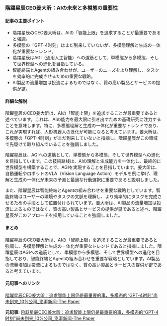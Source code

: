 ### 階躍星辰CEO姜大昕：AIの未来と多模態の重要性

#### 記事の主要ポイント
- 階躍星辰のCEO姜大昕は、AIの「智能上限」を追求することが最重要であると強調。
- 多模態の「GPT-4时刻」はまだ到来していないが、多模態理解と生成の一体化が重要なトレンド。
- 階躍星辰はAGI（通用人工智能）への道筋として、単模態から多模態、そして世界模型への進化を目指している。
- 智能終端とAgentの組み合わせが、ユーザーのニーズをより理解し、タスクを効率的に完成させるための重要な戦略。
- AI製品の流量増加は投流によるものではなく、質の高い製品とサービスの提供が鍵。

#### 詳細な解説

階躍星辰のCEO姜大昕は、AIの「智能上限」を追求することが最重要であると述べています。これは、AIの能力を最大限に引き出すための基礎研究に注力することを意味します。特に、多模態理解と生成の一体化が重要なトレンドであり、これが実現すれば、人形机器人の泛化が可能になると考えています。姜大昕は、多模態の「GPT-4时刻」がまだ到来していないと指摘し、階躍星辰がこの領域で先駆けて取り組んでいることを強調しました。

階躍星辰は、AGIへの道筋として、単模態から多模態、そして世界模型への進化を目指しています。この技術路线は、AIの理解と生成能力を一体化し、最終的に世界模型を構築することで、AGIを実現することを目指しています。姜大昕は、自動運転やロボットのVLA（Vision Language Action）モデルを例に挙げ、理解と生成の一体化が未来の予測と最適な行動選択に重要であると説明しました。

また、階躍星辰は智能終端とAgentの組み合わせを重要な戦略としています。智能終端はユーザーの環境やタスクの文脈を理解し、より効率的にタスクを完成させるための手段として位置付けられています。姜大昕は、AI製品の流量増加は投流によるものではなく、質の高い製品とサービスの提供が鍵であると述べ、階躍星辰がこのアプローチを採用していることを強調しました。

#### まとめ

階躍星辰のCEO姜大昕は、AIの「智能上限」を追求することが最重要であると強調し、多模態理解と生成の一体化が重要なトレンドであると指摘しました。階躍星辰はAGIへの道筋として、単模態から多模態、そして世界模型への進化を目指しており、智能終端とAgentの組み合わせを重要な戦略としています。AI製品の流量増加は投流によるものではなく、質の高い製品とサービスの提供が鍵であると考えています。

#### 元記事へのリンク
[階躍星辰CEO姜大昕：追求智能上限仍是最重要的事，多模态的“GPT-4时刻”尚未到来_10%公司_澎湃新闻-The Paper](https://www.thepaper.cn/newsDetail_forward_23456789)

**元記事:** [阶跃星辰CEO姜大昕：追求智能上限仍是最重要的事，多模态的“GPT-4时刻”尚未到来_10%公司_澎湃新闻-The Paper](https://www.thepaper.cn/newsDetail_forward_30797118)
